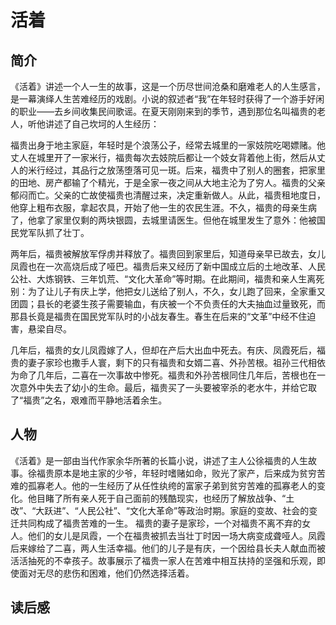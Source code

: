 # 活着

## 简介
 《活着》讲述一个人一生的故事，这是一个历尽世间沧桑和磨难老人的人生感言，是一幕演绎人生苦难经历的戏剧。小说的叙述者“我”在年轻时获得了一个游手好闲的职业——去乡间收集民间歌谣。在夏天刚刚来到的季节，遇到那位名叫福贵的老人，听他讲述了自己坎坷的人生经历：


福贵出身于地主家庭，年轻时是个浪荡公子，经常去城里的一家妓院吃喝嫖赌。他丈人在城里开了一家米行，福贵每次去妓院后都让一个妓女背着他上街，然后从丈人的米行经过，其品行之放荡堕落可见一斑。后来，福贵中了别人的圈套，把家里的田地、房产都输了个精光，于是全家一夜之间从大地主沦为了穷人。福贵的父亲郁闷而亡。父亲的亡故使福贵也清醒过来，决定重新做人。从此，福贵租地度日，他穿上粗布衣服，拿起农具，开始了他一生的农民生涯。不久，福贵的母亲生病了，他拿了家里仅剩的两块银圆，去城里请医生。但他在城里发生了意外：他被国民党军队抓了壮丁。


两年后，福贵被解放军俘虏并释放了。福贵回到家里后，知道母亲早已故去，女儿凤霞也在一次高烧后成了哑巴。福贵后来又经历了新中国成立后的土地改革、人民公社、大炼钢铁、三年饥荒、“文化大革命”等时期。在此期间，福贵和亲人生离死别：为了让儿子有庆上学，他把女儿送给了别人，不久，女儿跑了回来，全家重又团圆；县长的老婆生孩子需要输血，有庆被一个不负责任的大夫抽血过量致死，而那县长竟是福贵在国民党军队时的小战友春生。春生在后来的“文革”中经不住迫害，悬梁自尽。


几年后，福贵的女儿凤霞嫁了人，但却在产后大出血中死去。有庆、凤霞死后，福贵的妻子家珍也撒手人寰，剩下的只有福贵和女婿二喜、外孙苦根。祖孙三代相依为命了几年后，二喜在一次事故中惨死。福贵和外孙苦根同住几年后，苦根也在一次意外中失去了幼小的生命。最后，福贵买了一头要被宰杀的老水牛，并给它取了“福贵”之名，艰难而平静地活着余生。
## 人物
  《活着》是一部由当代作家余华所著的长篇小说，讲述了主人公徐福贵的人生故事。徐福贵原本是地主家的少爷，年轻时嗜赌如命，败光了家产，后来成为贫穷苦难的孤寡老人。他的一生经历了从任性纨绔的富家子弟到贫穷苦难的孤寡老人的变化。他目睹了所有亲人死于自己面前的残酷现实，也经历了解放战争、“土改”、“大跃进”、“人民公社”、“文化大革命”等政治时期。家庭的变故、社会的变迁共同构成了福贵苦难的一生。
  福贵的妻子是家珍，一个对福贵不离不弃的女人。他们的女儿是凤霞，一个在福贵被抓去当壮丁时因一场大病变成聋哑人。凤霞后来嫁给了二喜，两人生活幸福。他们的儿子是有庆，一个因给县长夫人献血而被活活抽死的不幸孩子。故事展示了福贵一家人在苦难中相互扶持的坚强和乐观，即使面对无尽的悲伤和困难，他们仍然选择活着。
## 读后感